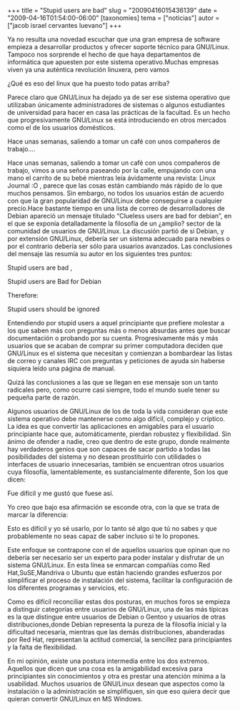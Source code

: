 +++
title = "Stupid users are bad"
slug = "20090416015436139"
date = "2009-04-16T01:54:00-06:00"
[taxonomies]
tema = ["noticias"]
autor = ["jacob israel cervantes luevano"]
+++

Ya no resulta una novedad escuchar que una gran empresa de software
empieza a desarrollar productos y ofrecer soporte técnico para
GNU/Linux. Tampoco nos sorprende el hecho de que haya departamentos de
informática que apuesten por este sistema operativo.Muchas empresas
viven ya una auténtica revolución linuxera, pero vamos

¿Qué es eso del linux que ha puesto todo patas arriba?

Parece claro que GNU/Linux ha dejado ya de ser ese sistema operativo que
utilizaban únicamente administradores de sistemas o algunos estudiantes
de universidad para hacer en casa las prácticas de la facultad. Es un
hecho que progresivamente GNU/Linux se está introduciendo en otros
mercados como el de los usuarios domésticos.

Hace unas semanas, saliendo a tomar un café con unos compañeros de
trabajo….

<!-- more -->
Hace unas semanas, saliendo a tomar un café con unos compañeros de
trabajo, vimos a una señora paseando por la calle, empujando con una
mano el carrito de su bebé mientras leía ávidamente una revista: Linux
Journal :O , parece que las cosas están cambiando más rápido de lo que
muchos pensamos. Sin embargo, no todos los usuarios están de acuerdo con
que la gran popularidad de GNU/Linux debe conseguirse a cualquier
precio.Hace bastante tiempo en una lista de correo de desarrolladores de
Debian apareció un mensaje titulado “Clueless users are bad for debian”,
en el que se exponía detalladamente la filosofía de un ¿amplio? sector
de la comunidad de usuarios de GNU/Linux. La discusión partió de si
Debian, y por extensión GNU/Linux, debería ser un sistema adecuado para
newbies o por el contrario debería ser sólo para usuarios avanzados. Las
conclusiones del mensaje las resumía su autor en los siguientes tres
puntos:

Stupid users are bad ,

Stupid users are Bad for Debian

Therefore:

Stupid users should be ignored

Entendiendo por stupid users a aquel principiante que prefiere molestar
a los que saben más con preguntas más o menos absurdas antes que buscar
documentación o probando por su cuenta. Progresivamente más y más
usuarios que se acaban de comprar su primer computadora deciden que
GNU/Linux es el sistema que necesitan y comienzan a bombardear las
listas de correo y canales IRC con preguntas y peticiones de ayuda sin
haberse siquiera leído una página de manual.

Quizá las conclusiones a las que se llegan en ese mensaje son un tanto
radicales pero, como ocurre casi siempre, todo el mundo suele tener su
pequeña parte de razón.

Algunos usuarios de GNU/Linux de los de toda la vida consideran que este
sistema operativo debe mantenerse como algo difícil, complejo y
críptico. La idea es que convertir las aplicaciones en amigables para el
usuario principiante hace que, automáticamente, pierdan robustez y
flexibilidad. Sin ánimo de ofender a nadie, creo que dentro de este
grupo, donde realmente hay verdaderos genios que son capaces de sacar
partido a todas las posibilidades del sistema y no desean prostituirlo
con utilidades o interfaces de usuario innecesarias, también se
encuentran otros usuarios cuya filosofía, lamentablemente, es
sustancialmente diferente, Son los que dicen:

Fue difícil y me gustó que fuese así.

Yo creo que bajo esa afirmación se esconde otra, con la que se trata de
marcar la diferencia:

Esto es difícil y yo sé usarlo, por lo tanto sé algo que tú no sabes y
que probablemente no seas capaz de saber incluso si te lo propones.

Este enfoque se contrapone con el de aquellos usuarios que opinan que no
debería ser necesario ser un experto para poder instalar y disfrutar de
un sistema GNU/Linux. En esta línea se enmarcan compañías como Red
Hat,SuSE,Mandriva o Ubuntu que están haciendo grandes esfuerzos por
simplificar el proceso de instalación del sistema, facilitar la
configuración de los diferentes programas y servicios, etc.

Como es difícil reconciliar estas dos posturas, en muchos foros se
empieza a distinguir categorías entre usuarios de GNU/Linux, una de las
más típicas es la que distingue entre usuarios de Debian o Gentoo y
usuarios de otras distribuciones,donde Debian representa la pureza de la
filosofía inicial y la dificultad necesaria, mientras que las demás
distribuciones, abanderadas por Red Hat, representan la actitud
comercial, la sencillez para principiantes y la falta de flexibilidad.

En mi opinión, existe una postura intermedia entre los dos extremos.
Aquellos que dicen que una cosa es la amigabilidad excesiva para
principiantes sin conocimientos y otra es prestar una atención mínima a
la usabilidad. Muchos usuarios de GNU/Linux desean que aspectos como la
instalación o la administración se simplifiquen, sin que eso quiera
decir que quieran convertir GNU/Linux en MS Windows.

